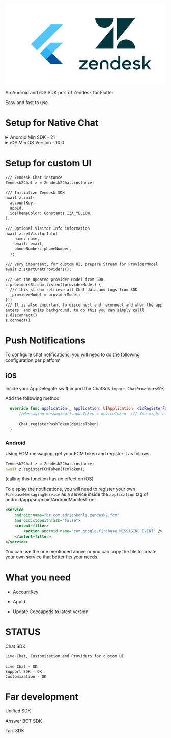 ![](zendesk2.jpg)

An Android and iOS SDK port of Zendesk for Flutter

Easy and fast to use

# Setup for Native Chat

<details>
  <summary>Android Min SDK - 21</summary>


  android/app/src/main/res/values/styles.xml
  
  Add the following style

        <style name="ZendeskTheme" parent="ZendeskSdkTheme.Light">    
          <item name="colorPrimary">#FF5148</item>
          <item name="colorPrimaryDark">#FF5148</item>
          <item name="colorAccent">#FF5148</item>
        </style>


  android/app/src/main/AndroidManifest.xml

  Inside <application> tag, insert the following Activity


        <activity android:name="zendesk.messaging.MessagingActivity"
            android:theme="@style/ZendeskTheme" />

</details>

<details>
  <summary>iOS Min OS Version - 10.0</summary>
  
  In AppDelegate.swift should look like this
  
    override func application(_ application: UIApplication, didFinishLaunchingWithOptions launchOptions: [UIApplication.LaunchOptionsKey: Any]?) -> Bool {
      GeneratedPluginRegistrant.register(with: self)
    
      //Snippet to make rootView as navigatable
      let flutterViewController = window?.rootViewController as! FlutterViewController
      let navigationController = UINavigationController.init(rootViewController: flutterViewController)
      navigationController.isNavigationBarHidden = true
      window.rootViewController = navigationController
      window.makeKeyAndVisible()

      return super.application(application, didFinishLaunchingWithOptions: launchOptions)
    }
  
  You can have pre loaded localization with "Localizable.string"
  
  See [example/ios/Runnner/Localizable.string](https://github.com/KohlsAdrian/zendesk2/blob/main/example/ios/Runner)
  
  See: https://developer.zendesk.com/embeddables/docs/ios_support_sdk/localize_text
  
</details>

# Setup for custom UI

    /// Zendesk Chat instance
    Zendesk2Chat z = Zendesk2Chat.instance;

    /// Initialize Zendesk SDK
    await z.init(
      accountKey,
      appId,
      iosThemeColor: Constants.IZA_YELLOW,
    );
    
    /// Optional Visitor Info information
    await z.setVisitorInfo(
        name: name,
        email: email,
        phoneNumber: phoneNumber,
      );
      
    /// Very important, for custom UI, prepare Stream for ProviderModel
    await z.startChatProviders();
    
    /// Get the updated provider Model from SDK
    z.providersStream.listen((providerModel) {
      /// this stream retrieve all Chat data and Logs from SDK
      _providerModel = providerModel;
    });
    /// It is also important to disconnect and reconnect and when the app enters  and exits background, to do this you can simply calll
    z.disconnect() 
    z.connect()
# Push Notifications
   To configure chat notifications, you will need to do the following configuration per platform

## iOS
  Inside your AppDelegate.swift import the ChatSdk
  `import ChatProvidersSDK`

  Add the following method
  ``` swift
    override func application(_ application: UIApplication, didRegisterForRemoteNotificationsWithDeviceToken deviceToken: Data) {
        //Messaging.messaging().apnsToken = deviceToken  /// You might already have this if you are using firebase messaging
        
        Chat.registerPushToken(deviceToken)
    }
  ```
### Android

Using FCM messaging, get your FCM token and register it as follows:
``` dart
Zendesk2Chat z = Zendesk2Chat.instance;
await z.registerFCMToken(fcmToken);
```
(calling this function has no effect on iOS)

To display the notifications, you will need to register your own `FirebaseMessagingService` as a service inside the `application` tag of android/app/src/main/AndroidManifest.xml

``` xml
<service
    android:name="br.com.adriankohls.zendesk2.fcm"
    android:stopWithTask="false">
    <intent-filter>
        <action android:name="com.google.firebase.MESSAGING_EVENT" />
    </intent-filter>
</service>
```
You can use the one mentioned above or you can copy the file to create your own service that better fits your needs.


# What you need

 * AccountKey

 * AppId
 
 * Update Cocoapods to latest version

# STATUS

  Chat SDK

    Live Chat, Customization and Providers for custom UI
  
    Live Chat - OK
    Support SDK - OK
    Customization - OK
    
# Far development

  Unified SDK

  Answer BOT SDK
  
  Talk SDK

